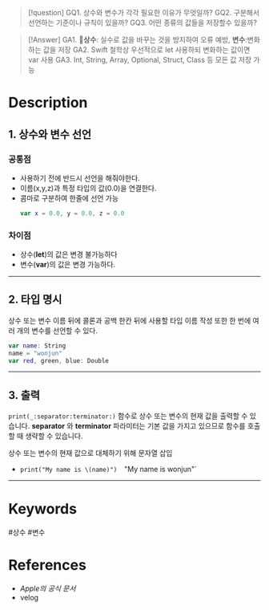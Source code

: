 >[!question]
>GQ1. 상수와 변수가 각각 필요한 이유가 무엇일까?
>GQ2. 구분해서 선언하는 기준이나 규칙이 있을까?
>GQ3. 어떤 종류의 값들을 저장할수 있을까?

>[!Answer]
>GA1. **상수**: 실수로 값을 바꾸는 것을 방지하여 오류 예방, **변수**:변화하는 값을 저장
>GA2. Swift 철학상 우선적으로 let 사용하되 변화하는 값이면 var 사용
>GA3. Int, String, Array, Optional, Struct, Class 등 모든 값 저장 가능

# Description

## 1. 상수와 변수 선언
### 공통점
- 사용하기 전에 반드시 선언을 해줘야한다.
- 이름(x,y,z)과 특정 타입의 값(0.0)을 연결한다.
- 콤마로 구분하여 한줄에 선언 가능 
	```swift
	var x = 0.0, y = 0.0, z = 0.0
	```
### 차이점
- 상수(**let**)의 값은 변경 불가능하다
- 변수(**var**)의 값은 변경 가능하다.
-----------
## 2. 타입 명시
상수 또는 변수 이름 뒤에 콜론과 공백 한칸 뒤에 사용할 타입 이름 작성
또한 한 번에 여러 개의 변수를 선언할 수 있다.
```swift title:hi error:2
var name: String
name = "wonjun"
var red, green, blue: Double
```
-----------
## 3. 출력
`print(_:separator:terminator:)` 함수로 상수 또는 변수의 현재 값을 출력할 수 있습니다.
**separator** 와 **terminator** 파라미터는 기본 값을 가지고 있으므로 함수를 호출할 때 생략할 수 있습니다.

상수 또는 변수의 현재 값으로 대체하기 위해 문자열 삽입
- `print("My name is \(name)") 
   `"My name is wonjun"`
-----------
# Keywords
 #상수
 #변수

# References
- *Apple의 공식 문서*
- velog